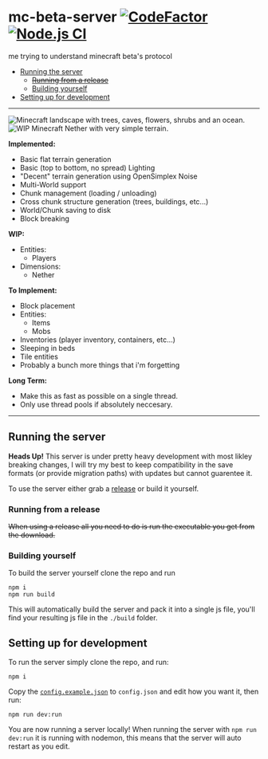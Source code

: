 # mc-beta-server [![CodeFactor](https://www.codefactor.io/repository/github/tgpholly/mc-beta-server/badge/typescript)](https://www.codefactor.io/repository/github/tgpholly/mc-beta-server/overview/typescript) [![Node.js CI](https://github.com/tgpholly/mc-beta-server/actions/workflows/node.js.yml/badge.svg?branch=typescript)](https://github.com/tgpholly/mc-beta-server/actions/workflows/node.js.yml)
me trying to understand minecraft beta's protocol

 - [Running the server](#running-the-server)
   - ~~[Running from a release](#running-from-a-release)~~
   - [Building yourself](#building-yourself)
 - [Setting up for development](#setting-up-for-development)

<hr>

<img src="https://eusv.net/images/mc-beta-server-readme-1-overworld.webp" alt="Minecraft landscape with trees, caves, flowers, shrubs and an ocean.">
<img src="https://eusv.net/images/mc-beta-server-readme-1-nether.webp" alt="WIP Minecraft Nether with very simple terrain.">

**Implemented:**
 - Basic flat terrain generation
 - Basic (top to bottom, no spread) Lighting
 - "Decent" terrain generation using OpenSimplex Noise
 - Multi-World support
 - Chunk management (loading / unloading)
 - Cross chunk structure generation (trees, buildings, etc...)
 - World/Chunk saving to disk
 - Block breaking

**WIP:**
 - Entities:
   - Players
 - Dimensions:
   - Nether

**To Implement:**
 - Block placement
 - Entities:
   - Items
   - Mobs
 - Inventories (player inventory, containers, etc...)
 - Sleeping in beds
 - Tile entities
 - Probably a bunch more things that i'm forgetting
 
**Long Term:**
 - Make this as fast as possible on a single thread.
 - Only use thread pools if absolutely neccesary.

<hr>

## Running the server
**Heads Up!**
This server is under pretty heavy development with most likley breaking changes, I will try my best to keep compatibility in the save formats (or provide migration paths) with updates but cannot guarentee it.


To use the server either grab a [release](https://github.com/tgpholly/mc-beta-server/releases/latest) or build it yourself.

### Running from a release
~~When using a release all you need to do is run the executable you get from the download.~~

### Building yourself
To build the server yourself clone the repo and run
```
npm i
npm run build
```
This will automatically build the server and pack it into a single js file, you'll find your resulting js file in the `./build` folder.

## Setting up for development
To run the server simply clone the repo, and run:
```
npm i
```
Copy the [`config.example.json`](https://github.com/tgpholly/mc-beta-server/blob/typescript/config.example.json) to `config.json` and edit how you want it, then run:
```
npm run dev:run
```
You are now running a server locally!
When running the server with `npm run dev:run` it is running with nodemon, this means that the server will auto restart as you edit.
